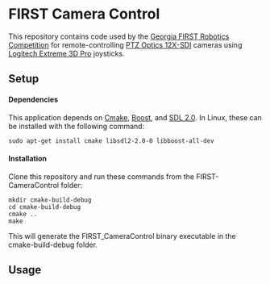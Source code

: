 # FIRST Camera Control

This repository contains code used by the [Georgia FIRST Robotics Competition](http://gafirst.org/) for remote-controlling [PTZ Optics 12X-SDI](http://ptzoptics.com/12x-sdi/) cameras using [Logitech Extreme 3D Pro](http://gaming.logitech.com/en-us/product/extreme-3d-pro-joystick) joysticks.
 
 ## Setup
 
 #### Dependencies
 
 This application depends on [Cmake](), [Boost](), and [SDL 2.0](). In Linux, these can be installed with the following command:
 
 ```
 sudo apt-get install cmake libsdl2-2.0-0 libboost-all-dev
 ```
 
 #### Installation
 
 Clone this repository and run these commands from the FIRST-CameraControl folder:
 
 ```
 mkdir cmake-build-debug
 cd cmake-build-debug
 cmake ..
 make
 ```
 
 This will generate the FIRST_CameraControl binary executable in the cmake-build-debug folder.
 
 ## Usage
 
 